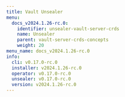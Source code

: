 ```yaml
---
title: Vault Unsealer
menu:
  docs_v2024.1.26-rc.0:
    identifier: unsealer-vault-server-crds
    name: Unsealer
    parent: vault-server-crds-concepts
    weight: 20
menu_name: docs_v2024.1.26-rc.0
info:
  cli: v0.17.0-rc.0
  installer: v2024.1.26-rc.0
  operator: v0.17.0-rc.0
  unsealer: v0.17.0-rc.0
  version: v2024.1.26-rc.0
---
```


